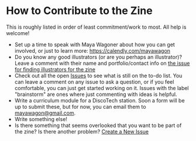# How to Contribute to the Zine
This is roughly listed in order of least commitment/work to most. All help is welcome!

- Set up a time to speak with Maya Wagoner about how you can get involved, or just to learn more: https://calendly.com/mayawagon 
- Do you know any good illustrators (or are you perhaps an illustrator)? Leave a comment with their name and portfolio/contact info on [the issue for finding illustrators for the zine](https://github.com/mayawagon/BPL-Discotech-zine/issues/5)
- Check out all the open [Issues](https://github.com/mayawagon/BPL-Discotech-zine/issues) to see what is still on the to-do list. You can leave a comment on any issue to ask a question, or if you feel comfortable, you can just get started working on it. Issues with the label "brainstorm" are ones where just commenting with ideas is helpful. 
- Write a curriculum module for a DiscoTech station. Soon a form will be up to submit these, but for now, you can email them to mayawagon@gmail.com. 
- Write something else!
- Is there something that seems overlooked that you want to be part of the zine? Is there another problem? [Create a New Issue](https://github.com/mayawagon/BPL-Discotech-zine/issues/new)